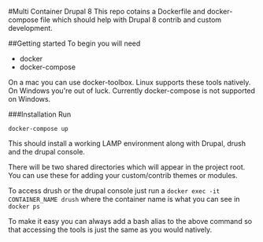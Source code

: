 #Multi Container Drupal 8
This repo cotains a Dockerfile and docker-compose file which should help with
Drupal 8 contrib and custom development.

##Getting started
To begin you will need
- docker
- docker-compose

On a mac you can use docker-toolbox. Linux supports these tools natively. On Windows you're out of luck. Currently docker-compose is not supported on Windows.

###Installation
Run

````
docker-compose up
````

This should install a working LAMP environment along with Drupal, drush and the drupal console.

There will be two shared directories which will appear in the project root. You can use these for adding your custom/contrib themes or modules.

To access drush or the drupal console just run a `docker exec -it CONTAINER_NAME drush` where the container name is what you can see in `docker ps`

To make it easy you can always add a bash alias to the above command so that accessing the tools is just the same as you would natively.
